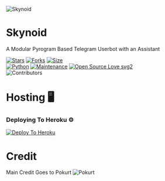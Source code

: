 ![Skynoid](https://telegra.ph/file/7a4d669a66abae232d029.jpg)
# Skynoid
A Modular Pyrogram Based Telegram Userbot with an Assistant

[![Stars](https://img.shields.io/github/stars/TeamEviral/Skynoid?style=flat-square&color=yellow)](https://github.com/TeamEviral/Skynoid/stargazers)
[![Forks](https://img.shields.io/github/forks/TeamEviral/Skynoid?style=flat-square&color=orange)](https://github.com/TeamEviral/Skynoid/fork)
[![Size](https://img.shields.io/github/repo-size/TeamEviral/Skynoid?style=flat-square&color=green)](https://github.com/TeamEviral/Skynoid)   
[![Python](https://img.shields.io/badge/Python-v3.9-blue)](https://www.python.org/)
[![Maintenance](https://img.shields.io/badge/Maintained%3F-yes-green.svg)](https://github.com/TeamEviral/Skynoid/graphs/commit-activity)
[![Open Source Love svg2](https://badges.frapsoft.com/os/v2/open-source.svg?v=103)](https://github.com/TeamEviral/Skynoid)   
![Contributors](https://img.shields.io/github/contributors/TeamEviral/Skynoid?style=flat-square&color=green)

# Hosting 🖥

### Deploying To Heroku ⚙

[![Deploy To Heroku](https://www.herokucdn.com/deploy/button.svg)](https://heroku.com/deploy?template=https://github.com/TeamEviral/Skynoid)

# Credit
Main Credit Goes to Pokurt
![Pokurt](https://GitHub.com/Pokurt)
